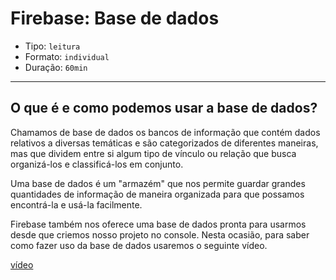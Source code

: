 # Firebase: Base de dados

- Tipo: `leitura`
- Formato: `individual`
- Duração: `60min`

***

## O que é e como podemos usar a base de dados?

Chamamos de base de dados os bancos de informação que contém dados relativos a
diversas temáticas e são categorizados de diferentes maneiras, mas que dividem
entre si algum tipo de vínculo ou relação que busca organizá-los e
classificá-los em conjunto.

Uma base de dados é um "armazém" que nos permite guardar grandes quantidades de
informação de maneira organizada para que possamos encontrá-la e usá-la
facilmente.

Firebase também nos oferece uma base de dados pronta para usarmos desde que
criemos nosso projeto no console. Nesta ocasião, para saber como fazer uso da
base de dados usaremos o seguinte vídeo.

[vídeo](https://www.youtube.com/watch?v=ML1f7uAf3L4)
